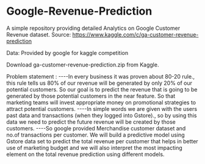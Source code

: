 # Google-Revenue-Prediction
A simple repository providing detailed Analytics on Google Customer Revenue dataset.
Source: https://www.kaggle.com/c/ga-customer-revenue-prediction

Data: Provided by google for kaggle competition

Download ga-customer-revenue-prediction.zip from Kaggle.


Problem statement :
----In every business it was proven about 80-20 rule., this rule tells us 80% of our revenue will be generated by only 20% of our potential customers. So our goal is to predict the revenue that is going to be generated by those potential customers in the near feature. So that marketing teams will invest appropriate money on promotional strategies to attract potential customers.
----In simple words we are given with the users past data and transactions (when they logged into Gstore)., so by using this data we need to predict the future revenue will be created by those customers.
----So google provided Merchandise customer dataset and no.of transactions per customer. We will build a predictive model using Gstore data set to predict the total revenue per customer that helps in better use of marketing budget and we will also interpret the most impacting element on the total revenue prediction using different models.

